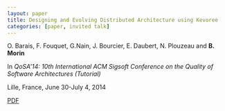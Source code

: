```yaml
---
layout: paper
title: Designing and Evolving Distributed Architecture using Kevoree
categories: [paper, invited talk]
---
```

O. Barais, F. Fouquet, G.Nain, J. Bourcier, E. Daubert, N. Plouzeau and **B. Morin** 

In _QoSA'14: 10th International ACM Sigsoft Conference on the Quality of Software Architectures (Tutorial)_

Lille, France, June 30-July 4, 2014

[PDF](https://drive.google.com/#folders/0B8COpPaPIDHYcmxrQjAxTFM4ckE)
